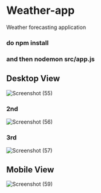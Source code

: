 # Weather-app
Weather forecasting application

### do npm install
### and then nodemon src/app.js

## Desktop View
![Screenshot (55)](https://user-images.githubusercontent.com/57061366/100606984-3b397480-3330-11eb-9ad5-8d7b82ebc178.png)

### 2nd
![Screenshot (56)](https://user-images.githubusercontent.com/57061366/100607058-5c01ca00-3330-11eb-9d45-2c161ea74391.png)

### 3rd
![Screenshot (57)](https://user-images.githubusercontent.com/57061366/100607086-658b3200-3330-11eb-9dfe-173c91ede919.png)

## Mobile View


![Screenshot (59)](https://user-images.githubusercontent.com/57061366/100607271-b7cc5300-3330-11eb-981d-ddc2d08fe18f.png)




